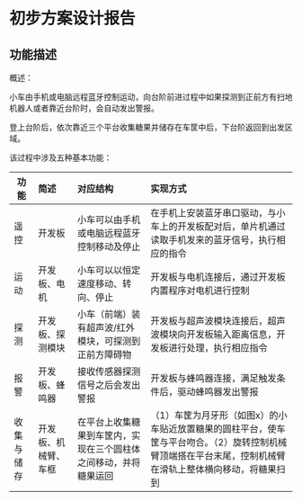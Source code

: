 # 初步方案设计报告

## 功能描述

概述：

小车由手机或电脑远程蓝牙控制运动，向台阶前进过程中如果探测到正前方有扫地机器人或者靠近台阶时，会自动发出警报。

登上台阶后，依次靠近三个平台收集糖果并储存在车筐中后，下台阶返回到出发区域。

该过程中涉及五种基本功能：

功能|简述|对应结构|实现方式
-|:-|:-|:-
遥控|开发板|小车可以由手机或电脑远程蓝牙控制移动及停止|在手机上安装蓝牙串口驱动，与小车上的开发板配对后，单片机通过读取手机发来的蓝牙信号，执行相应的指令
运动|开发板、电机|小车可以以恒定速度移动、转向、停止|开发板与电机连接后，通过开发板内置程序对电机进行控制
探测|开发板、探测模块|小车（前端）装有超声波/红外模块，可探测到正前方障碍物|开发板与超声波模块连接后，超声波模块向开发板输入距离信息，开发板进行处理，执行相应指令
报警|开发板、蜂鸣器|接收传感器探测信号之后会发出警报|开发板与蜂鸣器连接，满足触发条件后，驱动蜂鸣器发出警报
收集与储存|开发板、机械臂、车框|在平台上收集糖果到车筐内，实现在三个圆柱体之间移动，并将糖果运回|（1）车筐为月牙形（如图x）的小车贴近放置糖果的圆柱平台，使车筐与平台吻合。（2）旋转控制机械臂顶端搭在平台末尾，控制机械臂在滑轨上整体横向移动，将糖果扫到
